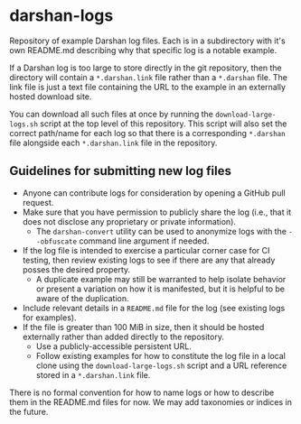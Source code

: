# darshan-logs

Repository of example Darshan log files.  Each is in a subdirectory with
it's own README.md describing why that specific log is a notable example.

If a Darshan log is too large to store directly in the git repository, then
the directory will contain a `*.darshan.link` file rather than a `*.darshan`
file.  The link file is just a text file containing the URL to the example
in an externally hosted download site.

You can download all such files at once by running the
`download-large-logs.sh` script at the top level of this repository.
This script will also set the correct path/name for each log so that there
is a corresponding `*.darshan` file alongside each `*.darshan.link` file in
the repository.

## Guidelines for submitting new log files

- Anyone can contribute logs for consideration by opening a GitHub pull
  request.
- Make sure that you have permission to publicly share the log (i.e., that
  it does not disclose any proprietary or private information).
  - The `darshan-convert` utility can be used to anonymize logs with the
    `--obfuscate` command line argument if needed.
- If the log file is intended to exercise a particular corner case for CI
  testing, then review existing logs to see if there are any that already
  posses the desired property.
  - A duplicate example may still be warranted to help isolate behavior or
    present a variation on how it is manifested, but it is helpful to be
    aware of the duplication.
- Include relevant details in a `README.md` file for the log (see existing
  logs for examples).
- If the file is greater than 100 MiB in size, then it should be hosted
  externally rather than added directly to the repository.
  - Use a publicly-accessible persistent URL.
  - Follow existing examples for how to constitute the log file in a local
    clone using the `download-large-logs.sh` script and a URL reference
    stored in a `*.darshan.link` file.

There is no formal convention for how to name logs or how to describe them
in the README.md files for now. We may add taxonomies or indices in the future.
